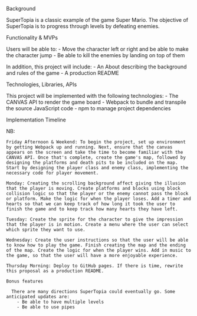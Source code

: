 Background

SuperTopia is a classic example of the game Super Mario. The objective of SuperTopia is to progress through levels by defeating enemies.


Functionality & MVPs

  Users will be able to:
    - Move the character left or right and be able to make the character jump
    - Be able to kill the enemies by landing on top of them

  In addition, this project will include:
    - An About describing the background and rules of the game
    - A production README


Technologies, Libraries, APIs

  This project will be implemented with the following technologies:
    - The CANVAS API to render the game board
    - Webpack to bundle and transpile the source JavaScript code
    - npm to manage project dependencies


Implementation Timeline

  NB:

    Friday Afternoon & Weekend: To begin the project, set up environment by getting Webpack up and running. Next, ensure that the canvas appears on the screen and take the time to become familiar with the CANVAS API. Once that's complete, create the game's map, followed by designing the platforms and death pits to be included on the map. Start by designing the player class and enemy class, implementing the necessary code for player movement. 

    Monday: Creating the scrolling background affect giving the illusion that the player is moving. Create platforms and blocks using block collision logic so that the player or the enemy cannot pass the block or platform. Make the logic for when the player loses. Add a timer and hearts so that we can keep track of how long it took the user to finish the game and to keep track how many hearts they have left.

    Tuesday: Create the sprite for the character to give the impression that the player is in motion. Create a menu where the user can select which sprite they want to use.

    Wednesday: Create the user instructions so that the user will be able to know how to play the game. Finish creating the map and the ending of the map. Create the logic for when the player wins. Add in music to the game, so that the user will have a more enjoyable experience.

    Thursday Morning: Deploy to GitHub pages. If there is time, rewrite this proposal as a production README.

    Bonus features

      There are many directions SuperTopia could eventually go. Some anticipated updates are:
        - Be able to have multiple levels
        - Be able to use pipes 

